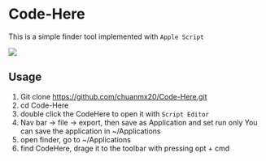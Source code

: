 # Code-Here
This is a simple finder tool implemented with `Apple Script`

![](demonstrate.gif)

## Usage

1. Git clone https://github.com/chuanmx20/Code-Here.git
2. cd Code-Here
3. double click the CodeHere to open it with `Script Editor`
4. Nav bar -> file -> export, then save as Application and set run only
    You can save the application in ~/Applications 
5. open finder, go to ~/Applications
6. find CodeHere, drage it to the toolbar with pressing opt + cmd

